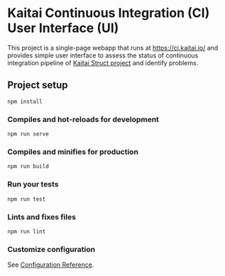 # Kaitai Continuous Integration (CI) User Interface (UI)

This project is a single-page webapp that runs at https://ci.kaitai.io/
and provides simple user interface to assess the status of continuous
integration pipeline of [Kaitai Struct project](http://kaitai.io/) and
identify problems.

## Project setup
```
npm install
```

### Compiles and hot-reloads for development
```
npm run serve
```

### Compiles and minifies for production
```
npm run build
```

### Run your tests
```
npm run test
```

### Lints and fixes files
```
npm run lint
```

### Customize configuration
See [Configuration Reference](https://cli.vuejs.org/config/).
